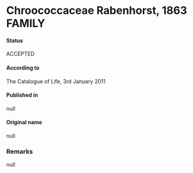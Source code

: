 Chroococcaceae Rabenhorst, 1863 FAMILY
=======

#### Status
ACCEPTED

#### According to
The Catalogue of Life, 3rd January 2011

#### Published in
null

#### Original name
null

### Remarks
null
